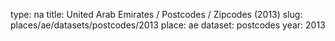type: na
title: United Arab Emirates / Postcodes / Zipcodes (2013)
slug: places/ae/datasets/postcodes/2013
place: ae
dataset: postcodes
year: 2013
